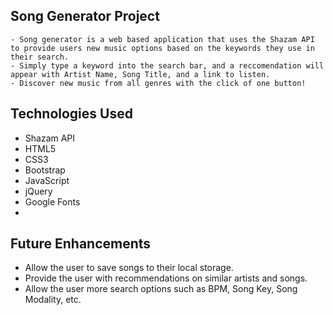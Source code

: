 ## Song Generator Project
    - Song generator is a web based application that uses the Shazam API to provide users new music options based on the keywords they use in their search.
    - Simply type a keyword into the search bar, and a reccomendation will appear with Artist Name, Song Title, and a link to listen.
    - Discover new music from all genres with the click of one button! 

## Technologies Used
- Shazam API
- HTML5
- CSS3
- Bootstrap
- JavaScript
- jQuery
- Google Fonts
- 

## Future Enhancements
- Allow the user to save songs to their local storage.
- Provide the user with recommendations on similar artists and songs.
- Allow the user more search options such as BPM, Song Key, Song Modality, etc.
